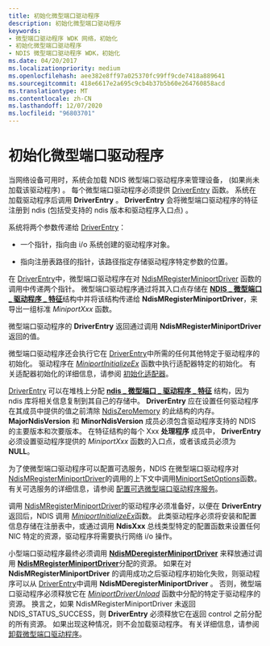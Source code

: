 ```yaml
---
title: 初始化微型端口驱动程序
description: 初始化微型端口驱动程序
keywords:
- 微型端口驱动程序 WDK 网络，初始化
- 初始化微型端口驱动程序
- NDIS 微型端口驱动程序 WDK，初始化
ms.date: 04/20/2017
ms.localizationpriority: medium
ms.openlocfilehash: aee382e8ff97a025370fc99ff9cde7418a889641
ms.sourcegitcommit: 418e6617e2a695c9cb4b37b5b60e264760858acd
ms.translationtype: MT
ms.contentlocale: zh-CN
ms.lasthandoff: 12/07/2020
ms.locfileid: "96803701"
---
```

# <a name="initializing-a-miniport-driver"></a>初始化微型端口驱动程序



当网络设备可用时，系统会加载 NDIS 微型端口驱动程序来管理设备， (如果尚未加载该驱动程序) 。 每个微型端口驱动程序必须提供 [DriverEntry](/windows-hardware/drivers/ddi/wdm/nc-wdm-driver_initialize) 函数。 系统在加载驱动程序后调用 **DriverEntry** 。 **DriverEntry** 会将微型端口驱动程序的特征注册到 ndis (包括受支持的 ndis 版本和驱动程序入口点) 。

系统将两个参数传递给 [DriverEntry](/windows-hardware/drivers/ddi/wdm/nc-wdm-driver_initialize)：

-   一个指针，指向由 i/o 系统创建的驱动程序对象。

-   指向注册表路径的指针，该路径指定存储驱动程序特定参数的位置。

在 [DriverEntry](/windows-hardware/drivers/ddi/wdm/nc-wdm-driver_initialize)中，微型端口驱动程序在对 [NdisMRegisterMiniportDriver](/windows-hardware/drivers/ddi/ndis/nf-ndis-ndismregisterminiportdriver) 函数的调用中传递两个指针。 微型端口驱动程序通过将其入口点存储在 [**NDIS \_ 微型端口 \_ 驱动程序 \_ 特征**](/windows-hardware/drivers/ddi/ndis/ns-ndis-_ndis_miniport_driver_characteristics)结构中并将该结构传递给 **NdisMRegisterMiniportDriver**，来导出一组标准 *MiniportXxx* 函数。 

微型端口驱动程序的 **DriverEntry** 返回通过调用 **NdisMRegisterMiniportDriver** 返回的值。

微型端口驱动程序还会执行它在 [DriverEntry](/windows-hardware/drivers/ddi/wdm/nc-wdm-driver_initialize)中所需的任何其他特定于驱动程序的初始化。 驱动程序在 [*MiniportInitializeEx*](/windows-hardware/drivers/ddi/ndis/nc-ndis-miniport_initialize) 函数中执行适配器特定的初始化。 有关适配器初始化的详细信息，请参阅 [初始化适配器](initializing-a-miniport-adapter.md)。

[DriverEntry](/windows-hardware/drivers/ddi/wdm/nc-wdm-driver_initialize) 可以在堆栈上分配 [**ndis \_ 微型端口 \_ 驱动程序 \_ 特征**](/windows-hardware/drivers/ddi/ndis/ns-ndis-_ndis_miniport_driver_characteristics) 结构，因为 ndis 库将相关信息复制到其自己的存储中。 **DriverEntry** 应在设置任何驱动程序在其成员中提供的值之前清除 [NdisZeroMemory](/windows-hardware/drivers/ddi/ndis/nf-ndis-ndiszeromemory) 的此结构的内存。 **MajorNdisVersion** 和 **MinorNdisVersion** 成员必须包含驱动程序支持的 NDIS 的主要版本和次要版本。 在特征结构的每个 Xxx **处理程序** 成员中， **DriverEntry** 必须设置驱动程序提供的 *MiniportXxx* 函数的入口点，或者该成员必须为 **NULL**。

为了使微型端口驱动程序可以配置可选服务，NDIS 在微型端口驱动程序对[NdisMRegisterMiniportDriver](/windows-hardware/drivers/ddi/ndis/nf-ndis-ndismregisterminiportdriver)的调用的上下文中调用[MiniportSetOptions](/windows-hardware/drivers/ddi/ndis/nc-ndis-set_options)函数。 有关可选服务的详细信息，请参阅 [配置可选微型端口驱动程序服务](configuring-optional-miniport-driver-services.md)。

调用 [NdisMRegisterMiniportDriver](/windows-hardware/drivers/ddi/ndis/nf-ndis-ndismregisterminiportdriver)的驱动程序必须准备好，以便在 **DriverEntry** 返回后，NDIS 调用 [*MiniportInitializeEx*](/windows-hardware/drivers/ddi/ndis/nc-ndis-miniport_initialize)函数。 此类驱动程序必须将安装和配置信息存储在注册表中，或通过调用 **NdisXxx** 总线类型特定的配置函数来设置任何 NIC 特定的资源，驱动程序将需要执行网络 i/o 操作。

小型端口驱动程序最终必须调用 [**NdisMDeregisterMiniportDriver**](/windows-hardware/drivers/ddi/ndis/nf-ndis-ndismderegisterminiportdriver) 来释放通过调用 [**NdisMRegisterMiniportDriver**](/windows-hardware/drivers/ddi/ndis/nf-ndis-ndismregisterminiportdriver)分配的资源。 如果在对 **NdisMRegisterMiniportDriver** 的调用成功之后驱动程序初始化失败，则驱动程序可以从 [DriverEntry](/windows-hardware/drivers/ddi/wdm/nc-wdm-driver_initialize)中调用 **NdisMDeregisterMiniportDriver** 。 否则，微型端口驱动程序必须释放它在 [*MiniportDriverUnload*](/windows-hardware/drivers/ddi/ndis/nc-ndis-miniport_unload) 函数中分配的特定于驱动程序的资源。 换言之，如果 NdisMRegisterMiniportDriver 未返回 NDIS_STATUS_SUCCESS，则 **DriverEntry** 必须释放它在返回 control 之前分配的所有资源。 如果出现这种情况，则不会加载驱动程序。 有关详细信息，请参阅 [卸载微型端口驱动程序](unloading-a-miniport-driver.md)。

 

